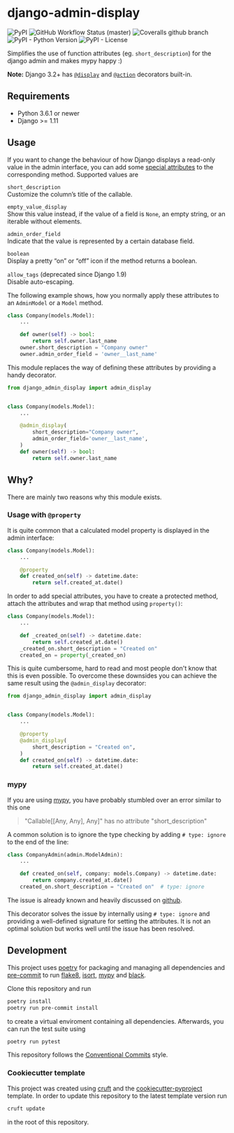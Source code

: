 # django-admin-display

![PyPI](https://img.shields.io/pypi/v/django-admin-display?style=flat-square)
![GitHub Workflow Status (master)](https://img.shields.io/github/workflow/status/escaped/django-admin-display/Test%20&%20Lint/master?style=flat-square)
![Coveralls github branch](https://img.shields.io/coveralls/github/escaped/django-admin-display/master?style=flat-square)
![PyPI - Python Version](https://img.shields.io/pypi/pyversions/django-admin-display?style=flat-square)
![PyPI - License](https://img.shields.io/pypi/l/django-admin-display?style=flat-square)


Simplifies the use of function attributes (eg. `short_description`) for the django admin and makes mypy happy :)

**Note:** Django 3.2+ has [`@display`](https://docs.djangoproject.com/en/3.2/ref/contrib/admin/#the-display-decorator) and [`@action`](https://docs.djangoproject.com/en/3.2/ref/contrib/admin/actions/#the-action-decorator) decorators built-in.

## Requirements

* Python 3.6.1 or newer
* Django >= 1.11

## Usage

If you want to change the behaviour of how Django displays a read-only value in the admin interface,
you can add some [special attributes](>https://docs.djangoproject.com/en/2.1/ref/contrib/admin/#django.contrib.admin.ModelAdmin.list_display) to the corresponding method.
Supported values are

`short_description`  
    Customize the column’s title of the callable.
    
`empty_value_display`  
    Show this value instead, if the value of a field is `None`, an empty string, or an iterable without elements.
    
`admin_order_field`  
    Indicate that the value is represented by a certain database field.
    
`boolean`  
    Display a pretty “on” or “off” icon if the method returns a boolean.
    
`allow_tags` (deprecated since Django 1.9)  
    Disable auto-escaping.

The following example shows, how you normally apply these attributes to an `AdminModel` or a `Model` method.

```python
class Company(models.Model):
    ...

    def owner(self) -> bool:
        return self.owner.last_name
    owner.short_description = "Company owner"
    owner.admin_order_field = 'owner__last_name'
```

This module replaces the way of defining these attributes by providing a handy decorator.

```python
from django_admin_display import admin_display


class Company(models.Model):
    ...

    @admin_display(
        short_description="Company owner",
        admin_order_field='owner__last_name',
    )
    def owner(self) -> bool:
        return self.owner.last_name
```

## Why?

There are mainly two reasons why this module exists.

### Usage with `@property`

It is quite common that a calculated model property is displayed in the admin interface:

```python
class Company(models.Model):
    ...

    @property
    def created_on(self) -> datetime.date:
        return self.created_at.date()
```

In order to add special attributes, you have to create a protected method,
attach the attributes and wrap that method using `property()`:

```python
class Company(models.Model):
    ...

    def _created_on(self) -> datetime.date:
        return self.created_at.date()
    _created_on.short_description = "Created on"
    created_on = property(_created_on)
```

This is quite cumbersome, hard to read and most people don't know that this is even possible.
To overcome these downsides you can achieve the same result using the `@admin_display` decorator:

```python
from django_admin_display import admin_display


class Company(models.Model):
    ...

    @property
    @admin_display(
        short_description = "Created on",
    )
    def created_on(self) -> datetime.date:
        return self.created_at.date()
```

### mypy

If you are using [mypy](http://mypy-lang.org/), you have probably stumbled over an error similar to this one

> "Callable[[Any, Any], Any]" has no attribute "short_description"

A common solution is to ignore the type checking by adding `# type: ignore` to the end of the line:

```python
class CompanyAdmin(admin.ModelAdmin):
    ...

    def created_on(self, company: models.Company) -> datetime.date:
        return company.created_at.date()
    created_on.short_description = "Created on"  # type: ignore
```

The issue is already known and heavily discussed on [github](https://github.com/python/mypy/issues/2087).

This decorator solves the issue by internally using `# type: ignore` and providing a well-defined signature for setting the attributes.
It is not an optimal solution but works well until the issue has been resolved.

## Development

This project uses [poetry](https://poetry.eustace.io/) for packaging and
managing all dependencies and [pre-commit](https://pre-commit.com/) to run
[flake8](http://flake8.pycqa.org/), [isort](https://pycqa.github.io/isort/),
[mypy](http://mypy-lang.org/) and [black](https://github.com/python/black).

Clone this repository and run

```bash
poetry install
poetry run pre-commit install
```

to create a virtual enviroment containing all dependencies.
Afterwards, you can run the test suite using

```bash
poetry run pytest
```

This repository follows the [Conventional Commits](https://www.conventionalcommits.org/)
style.

### Cookiecutter template

This project was created using [cruft](https://github.com/cruft/cruft) and the
[cookiecutter-pyproject](https://github.com/escaped/cookiecutter-pypackage) template.
In order to update this repository to the latest template version run

```sh
cruft update
```

in the root of this repository.
